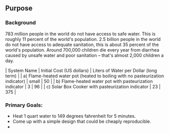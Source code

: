 ## Purpose


### Background

783 million people in the world do not have access to safe water. This is roughly 11 percent of the world's population.
2.5 billion people in the world do not have access to adequate sanitation, this is about 35 percent of the world's population.
Around 700,000 children die every year from diarrhea caused by unsafe water and poor sanitation – that's almost 2,000 children a day.

| System Name | Initial Cost (US dollars) | Liters of Water per Dollar (long term) |
| a) Flame-heated water pot (heated to boiling with no pasteurization indicator) | small | 50 |
| b) Flame-heated water pot with pasteurization indicator | 3 | 96 |
| c) Solar Box Cooker with pasteurization indicator | 23 | 375 |

### Primary Goals:
* Heat 1 quart water to 149 degrees fahrenheit for 5 minutes.
* Come up with a simple design that could be cheaply reproducible.
* 


